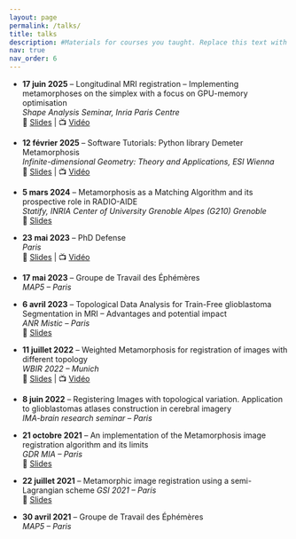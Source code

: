 ```yaml
---
layout: page
permalink: /talks/
title: talks
description: #Materials for courses you taught. Replace this text with your description.
nav: true
nav_order: 6
---
```



- **17 juin 2025** – Longitudinal MRI registration – Implementing metamorphoses on the simplex with a focus on GPU-memory optimisation  
  *Shape Analysis Seminar, Inria Paris Centre*  
  🔗 [Slides](https://slides.com/antonfrancois/metamorphosis-presentation-inria) | 📺 [Vidéo](https://www.youtube.com/watch?v=l8ETOPrPc54)

- **12 février 2025** – Software Tutorials: Python library Demeter Metamorphosis  
  *Infinite-dimensional Geometry: Theory and Applications, ESI Wienna*  
  🔗 [Slides](https://slides.com/antonfrancois/metamorphosis-presentation-inria) | 📺 [Vidéo](https://www.youtube.com/watch?v=l8ETOPrPc54)

- **5 mars 2024** – Metamorphosis as a Matching Algorithm and its prospective role in RADIO-AIDE  
  *Statify, INRIA Center of University Grenoble Alpes (G210) Grenoble*  
  🔗 [Slides](https://slides.com/antonfrancois/anton-francois-phd-defense)


- **23 mai 2023** – PhD Defense  
  *Paris*  
  🔗 [Slides](https://slides.com/antonfrancois/deck-d1ea90) | 📺 [Vidéo](https://www.youtube.com/watch?v=BoqWAcYn_nY&t=3s)

- **17 mai 2023** – Groupe de Travail des Éphémères  
  *MAP5 – Paris*

- **6 avril 2023** – Topological Data Analysis for Train-Free glioblastoma Segmentation in MRI – Advantages and potential impact  
  *ANR Mistic – Paris*  
  🔗 [Slides](https://slides.com/antonfrancois/tda)

- **11 juillet 2022** – Weighted Metamorphosis for registration of images with different topology  
  *WBIR 2022 – Munich*  
  🔗 [Slides](https://slides.com/antonfrancois/title-textregistering-medical-images) | 📺 [Vidéo](https://www.youtube.com/watch?v=eBH5rJ4A3Qc)

- **8 juin 2022** – Registering Images with topological variation. Application to glioblastomas atlases construction in cerebral imagery  
  *IMA-brain research seminar – Paris*

- **21 octobre 2021** – An implementation of the Metamorphosis image registration algorithm and its limits  
  *GDR MIA – Paris*  
  🔗 [Slides](https://helios2.mi.parisdescartes.fr/~afrancoi/AntonFRANCOIS_files/presentations/registering_medical_images.pdf)

- **22 juillet 2021** – Metamorphic image registration using a semi-Lagrangian scheme 
  *GSI 2021 – Paris*  
  🔗 [Slides](https://helios2.mi.parisdescartes.fr/~afrancoi/AntonFRANCOIS_files/presentations/GSI_2021_presentation.pdf)

- **30 avril 2021** – Groupe de Travail des Éphémères  
  *MAP5 – Paris*
